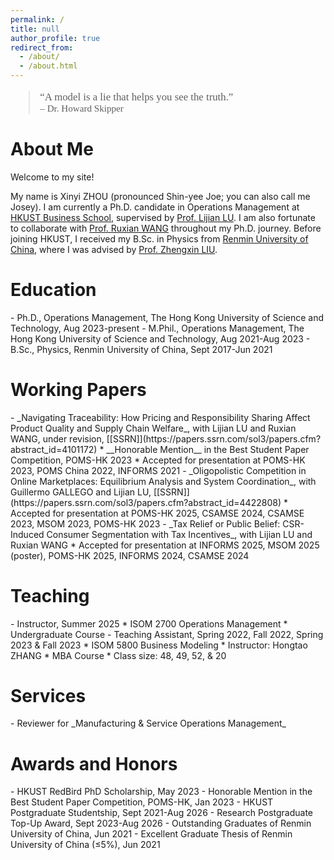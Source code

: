 ```yaml
---
permalink: /
title: null
author_profile: true
redirect_from: 
  - /about/
  - /about.html
---
```


<blockquote style="font-family: cursive; font-size: 1.2em; margin-top: 1em;">
  “A model is a lie that helps you see the truth.”<br>
  <span style="font-size: 0.9em;">– Dr. Howard Skipper</span>
</blockquote>

<h1 id="about">About Me</h1>

Welcome to my site!

My name is Xinyi ZHOU (pronounced Shin-yee Joe; you can also call me Josey). I am currently a Ph.D. candidate in Operations Management at [HKUST Business School](https://bm.hkust.edu.hk/), supervised by [Prof. Lijian LU](https://lijianlu.people.ust.hk/). I am also fortunate to collaborate with [Prof. Ruxian WANG](https://sites.google.com/view/ruxianwang) throughout my Ph.D. journey.
Before joining HKUST, I received my B.Sc. in Physics from [Renmin University of China](https://www.ruc.edu.cn/), where I was advised by [Prof. Zhengxin LIU](http://www.phys.ruc.edu.cn/info/1182/1541.htm).

<h1 id="education">Education</h1>
- Ph.D., Operations Management, The Hong Kong University of Science and Technology, Aug 2023-present
- M.Phil., Operations Management, The Hong Kong University of Science and Technology, Aug 2021-Aug 2023
- B.Sc., Physics, Renmin University of China, Sept 2017-Jun 2021

<h1 id="research">Working Papers</h1>
- _Navigating Traceability: How Pricing and Responsibility Sharing Affect Product Quality and Supply Chain Welfare_, with Lijian LU and Ruxian WANG, under revision, [[SSRN]](https://papers.ssrn.com/sol3/papers.cfm?abstract_id=4101172)
  * __Honorable Mention__ in the Best Student Paper Competition, POMS-HK 2023
  * Accepted for presentation at POMS-HK 2023, POMS China 2022, INFORMS 2021
- _Oligopolistic Competition in Online Marketplaces: Equilibrium Analysis and System Coordination_, with Guillermo GALLEGO and Lijian LU, [[SSRN]](https://papers.ssrn.com/sol3/papers.cfm?abstract_id=4422808)
  * Accepted for presentation at POMS-HK 2025, CSAMSE 2024, CSAMSE 2023, MSOM 2023, POMS-HK 2023
- _Tax Relief or Public Belief: CSR-Induced Consumer Segmentation with Tax Incentives_, with Lijian LU and Ruxian WANG
  * Accepted for presentation at INFORMS 2025, MSOM 2025 (poster), POMS-HK 2025, INFORMS 2024, CSAMSE 2024

<h1 id="teaching">Teaching</h1>
- Instructor, Summer 2025
  * ISOM 2700 Operations Management
  * Undergraduate Course
- Teaching Assistant, Spring 2022, Fall 2022, Spring 2023 & Fall 2023
  * ISOM 5800 Business Modeling
  * Instructor: Hongtao ZHANG
  * MBA Course
  * Class size: 48, 49, 52, & 20

<h1 id="services">Services</h1>
- Reviewer for _Manufacturing & Service Operations Management_

<h1 id="awards">Awards and Honors</h1>
- HKUST RedBird PhD Scholarship, May 2023
- Honorable Mention in the Best Student Paper Competition, POMS-HK, Jan 2023
- HKUST Postgraduate Studentship, Sept 2021-Aug 2026
- Research Postgraduate Top-Up Award, Sept 2023-Aug 2026
- Outstanding Graduates of Renmin University of China, Jun 2021
- Excellent Graduate Thesis of Renmin University of China (≤5%), Jun 2021

